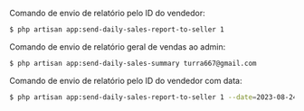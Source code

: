 
Comando de envio de relatório pelo ID do vendedor:

```bash
$ php artisan app:send-daily-sales-report-to-seller 1
```

Comando de envio de relatório geral de vendas ao admin:

```bash
$ php artisan app:send-daily-sales-summary turra667@gmail.com
```


Comando de envio de relatório pelo ID do vendedor com data:

```bash
$ php artisan app:send-daily-sales-report-to-seller 1 --date=2023-08-24
```
